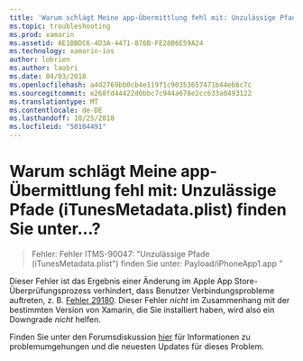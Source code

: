 ```yaml
---
title: 'Warum schlägt Meine app-Übermittlung fehl mit: Unzulässige Pfade (iTunesMetadata.plist) finden Sie unter...?'
ms.topic: troubleshooting
ms.prod: xamarin
ms.assetid: AE1BBDC6-4D3A-4471-876B-FE28B6E59A24
ms.technology: xamarin-ios
author: lobrien
ms.author: laobri
ms.date: 04/03/2018
ms.openlocfilehash: a4d2769bb0cb4e119f1c90353657471b44eb6c7c
ms.sourcegitcommit: e268fd44422d0bbc7c944a678e2cc633a0493122
ms.translationtype: MT
ms.contentlocale: de-DE
ms.lasthandoff: 10/25/2018
ms.locfileid: "50104491"
---
```

# <a name="why-does-my-app-submission-fail-with-disallowed-paths--itunesmetadataplist--found-at--"></a>Warum schlägt Meine app-Übermittlung fehl mit: Unzulässige Pfade (iTunesMetadata.plist) finden Sie unter...?

> Fehler: Fehler ITMS-90047: "Unzulässige Pfade (iTunesMetadata.plist") finden Sie unter: Payload/iPhoneApp1.app "

Dieser Fehler ist das Ergebnis einer Änderung im Apple App Store-Überprüfungsprozess verhindert, dass Benutzer Verbindungsprobleme auftreten, z. B. [Fehler 29180](https://bugzilla.xamarin.com/show_bug.cgi?id=29180). Dieser Fehler _nicht_ im Zusammenhang mit der bestimmten Version von Xamarin, die Sie installiert haben, wird also ein Downgrade _nicht_ helfen.

Finden Sie unter den Forumsdiskussion [hier](https://forums.xamarin.com/discussion/40388/disallowed-paths-itunesmetadata-plist-found-at-when-submitting-to-app-store/p1) für Informationen zu problemumgehungen und die neuesten Updates für dieses Problem.
